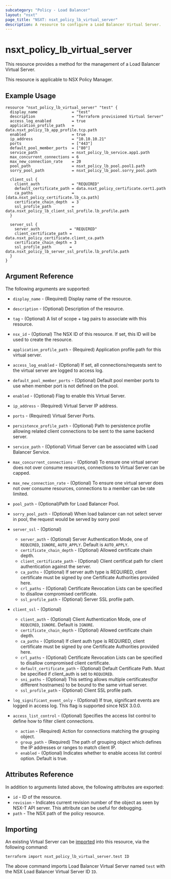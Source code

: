 ```yaml
---
subcategory: "Policy - Load Balancer"
layout: "nsxt"
page_title: "NSXT: nsxt_policy_lb_virtual_server"
description: A resource to configure a Load Balancer Virtual Server.
---
```


# nsxt_policy_lb_virtual_server

This resource provides a method for the management of a Load Balancer Virtual Server.

This resource is applicable to NSX Policy Manager.

## Example Usage

```hcl
resource "nsxt_policy_lb_virtual_server" "test" {
  display_name               = "test"
  description                = "Terraform provisioned Virtual Server"
  access_log_enabled         = true
  application_profile_path   = data.nsxt_policy_lb_app_profile.tcp.path
  enabled                    = true
  ip_address                 = "10.10.10.21"
  ports                      = ["443"]
  default_pool_member_ports  = ["80"]
  service_path               = nsxt_policy_lb_service.app1.path
  max_concurrent_connections = 6
  max_new_connection_rate    = 20
  pool_path                  = nsxt_policy_lb_pool.pool1.path
  sorry_pool_path            = nsxt_policy_lb_pool.sorry_pool.path

  client_ssl {
    client_auth              = "REQUIRED"
    default_certificate_path = data.nsxt_policy_certificate.cert1.path
    ca_paths                 = [data.nsxt_policy_certificate.lb_ca.path]
    certificate_chain_depth  = 3
    ssl_profile_path         = data.nsxt_policy_lb_client_ssl_profile.lb_profile.path
  }

  server_ssl {
    server_auth             = "REQUIRED"
    client_certificate_path = data.nsxt_policy_certificate.client_ca.path
    certificate_chain_depth = 3
    ssl_profile_path        = data.nsxt_policy_lb_server_ssl_profile.lb_profile.path
  }
}
```

## Argument Reference

The following arguments are supported:

* `display_name` - (Required) Display name of the resource.
* `description` - (Optional) Description of the resource.
* `tag` - (Optional) A list of scope + tag pairs to associate with this resource.
* `nsx_id` - (Optional) The NSX ID of this resource. If set, this ID will be used to create the resource.
* `application_profile_path` - (Required) Application profile path for this virtual server.
* `access_log_enabled` - (Optional) If set, all connections/requests sent to the virtual server are logged to access log.
* `default_pool_member_ports` - (Optional) Default pool member ports to use when member port is not defined on the pool.
* `enabled` - (Optional) Flag to enable this Virtual Server.
* `ip_address` - (Required) Virtual Server IP address.
* `ports` - (Required) Virtual Server Ports.
* `persistence_profile_path` - (Optional) Path to persistence profile allowing related client connections to be sent to the same backend server.
* `service_path` - (Optional) Virtual Server can be associated with Load Balancer Service.
* `max_concurrent_connections` - (Optional) To ensure one virtual server does not over consume resources, connections to Virtual Server can be capped.
* `max_new_connection_rate` - (Optional) To ensure one virtual server does not over consume resources, connections to a member can be rate limited.
* `pool_path` - (Optional)Path for Load Balancer Pool.
* `sorry_pool_path` - (Optional) When load balancer can not select server in pool, the request would be served by sorry pool

* `server_ssl` - (Optional)
  * `server_auth` - (Optional) Server Authentication Mode, one of `REQUIRED`, `IGNORE`, `AUTO_APPLY`. Default is `AUTO_APPLY`.
  * `certificate_chain_depth` - (Optional) Allowed certificate chain depth.
  * `client_certificate_path` - (Optional) Client certificat path for client authentication against the server.
  * `ca_paths` - (Optional) If server auth type is REQUIRED, client certificate must be signed by one Certificate Authorities provided here.
  * `crl_paths` - (Optional) Certificate Revocation Lists can be specified to disallow compromised certificate.
  * `ssl_profile_path` - (Optional) Server SSL profile path.

* `client_ssl` - (Optional)
  * `client_auth` - (Optional) Client Authentication Mode, one of `REQUIRED`, `IGNORE`. Default is `IGNORE`.
  * `certificate_chain_depth` - (Optional) Allowed certificate chain depth.
  * `ca_paths` - (Optional) If client auth type is REQUIRED, client certificate must be signed by one Certificate Authorities provided here.
  * `crl_paths` - (Optional) Certificate Revocation Lists can be specified to disallow compromised client certificate.
  * `default_certificate_path` - (Optional) Default Certificate Path. Must be specified if client_auth is set to `REQUIRED`.
  * `sni_paths` - (Optional) This setting allows multiple certificates(for different hostnames) to be bound to the same virtual server.
  * `ssl_profile_path` - (Optional) Client SSL profile path.
* `log_significant_event_only` - (Optional) If true, significant events are logged in access log. This flag is supported since NSX 3.0.0.
* `access_list_control` - (Optional) Specifies the access list control to define how to filter client connections.
  * `action` - (Required) Action for connections matching the grouping object.
  * `group_path` - (Required) The path of grouping object which defines the IP addresses or ranges to match client IP.
  * `enabled` - (Optional) Indicates whether to enable access list control option. Default is true.


## Attributes Reference

In addition to arguments listed above, the following attributes are exported:

* `id` - ID of the resource.
* `revision` - Indicates current revision number of the object as seen by NSX-T API server. This attribute can be useful for debugging.
* `path` - The NSX path of the policy resource.

## Importing

An existing Virtual Server can be [imported][docs-import] into this resource, via the following command:

[docs-import]: /docs/import/index.html

```
terraform import nsxt_policy_lb_virtual_server.test ID
```

The above command imports Load Balancer Virtual Server named `test` with the NSX Load Balancer Virtual Server ID `ID`.
